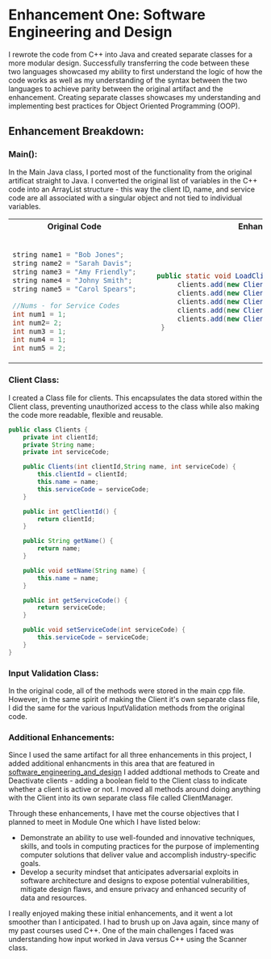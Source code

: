# Enhancement One: Software Engineering and Design

I rewrote the code from C++ into Java and created separate classes for a more modular design. Successfully transferring the code between these two languages showcased my ability to first understand the logic of how the code works as well as my understanding of the syntax between the two languages to achieve parity between the original artifact and the enhancement. Creating separate classes showcases my understanding and implementing best practices for Object Oriented Programming (OOP).

## Enhancement Breakdown:

### Main():

In the Main Java class, I ported most of the functionality from the original artificat straight to Java. I converted the original list of variables in the C++ code into an ArrayList structure - this way the client ID, name, and service code are all associated with a singular object and not tied to individual variables. 

<table>
<tr>
<th>Original Code</th>
<th>Enhanced</th>
</tr>
<tr>
<td>

```cpp

string name1 = "Bob Jones";
string name2 = "Sarah Davis";
string name3 = "Amy Friendly";
string name4 = "Johny Smith";
string name5 = "Carol Spears";

//Nums - for Service Codes
int num1 = 1;
int num2= 2;
int num3 = 1;
int num4 = 1;
int num5 = 2;

```

</td>
<td>

```java

   public static void LoadClients(){
        clients.add(new Clients(1, "Bob Jones", 1));
        clients.add(new Clients(2, "Sarah Davis", 2));
        clients.add(new Clients(3, "Amy Friendly", 1));
        clients.add(new Clients(4, "Johny Smith", 1));
        clients.add(new Clients(5, "Carol Spears", 2));
    }

```

</td>
</tr>
</table>


### Client Class:

I created a Class file for clients. This encapsulates the data stored within the Client class, preventing unauthorized access to the class 
while also making the code more readable, flexible and reusable. 

```java
public class Clients {
    private int clientId;
    private String name;
    private int serviceCode;

    public Clients(int clientId,String name, int serviceCode) {
        this.clientId = clientId;
        this.name = name;
        this.serviceCode = serviceCode;
    }

    public int getClientId() {
        return clientId;
    }

    public String getName() {
        return name;
    }

    public void setName(String name) {
        this.name = name;
    }

    public int getServiceCode() {
        return serviceCode;
    }

    public void setServiceCode(int serviceCode) {
        this.serviceCode = serviceCode;
    }
}
```

### Input Validation Class:

In the original code, all of the methods were stored in the main cpp file. However, in the same spirit of making the Client it's own separate class file, I did the same for the various InputValidation methods from the original code. 

### Additional Enhancements:

Since I used the same artifact for all three enhancements in this project, I added additional enhancments in this area that are featured in [software_engineering_and_design](/software_engineering_and_design/capstone/src/main/java/com/capstone/Main.java) I added addtional methods to Create and Deactivate clients - adding a boolean field to the Client class to indicate whether a client is active or not. I moved all methods around doing anything with the Client into its own separate class file called ClientManager. 


Through these enhancements, I have met the course objectives that I planned to meet in Module One which I have listed below:  

  
- Demonstrate an ability to use well-founded and innovative techniques, skills, and tools in computing practices for the purpose of implementing computer solutions that deliver value and accomplish industry-specific goals.
- Develop a security mindset that anticipates adversarial exploits in software architecture and designs to expose potential vulnerabilities, mitigate design flaws, and ensure privacy and enhanced security of data and resources.
  
I really enjoyed making these initial enhancements, and it went a lot smoother than I anticipated. I had to brush up on Java again, since many of my past courses used C++. One of the main challenges I faced was understanding how input worked in Java versus C++ using the Scanner class.
